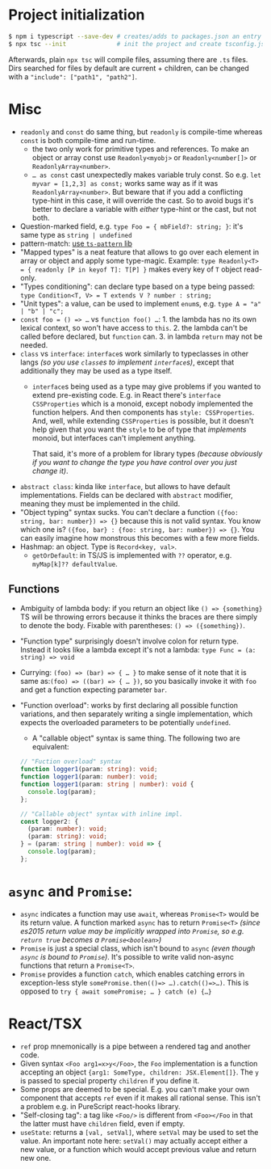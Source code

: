 # Project initialization

```bash
$ npm i typescript --save-dev # creates/adds to packages.json an entry of TS as a devel dep
$ npx tsc --init              # init the project and create tsconfig.json
```

Afterwards, plain `npx tsc` will compile files, assuming there are `.ts` files. Dirs searched for files by default are current + children, can be changed with a `"include": ["path1", "path2"]`.

# Misc

* `readonly` and `const` do same thing, but `readonly` is compile-time whereas `const` is both compile-time and run-time.
    * the two only work for primitive types and references. To make an object or array const use `Readonly<myobj>` or `Readonly<number[]>` or `ReadonlyArray<number>`.
    * `… as const` cast unexpectedly makes variable truly const. So e.g. `let myvar = [1,2,3] as const;` works same way as if it was `ReadonlyArray<number>`. But beware that if you add a conflicting type-hint in this case, it will override the cast. So to avoid bugs it's better to declare a variable with *either* type-hint or the cast, but not both.
* Question-marked field, e.g. `type Foo = { mbField?: string; }`: it's same type as `string | undefined`
* pattern-match: [use `ts-pattern` lib](https://github.com/gvergnaud/ts-pattern)
* "Mapped types" is a neat feature that allows to go over each element in array or object and apply some type-magic. Example: `type Readonly<T> = { readonly [P in keyof T]: T[P] }` makes every key of `T` object read-only.
* "Types conditioning": can declare type based on a type being passed: `type Condition<T, V> = T extends V ? number : string;`
* "Unit types": a value, can be used to implement `enum`s, e.g. `type A = "a" | "b" | "c";`
* `const foo = () => …` vs `function foo() …`: 1. the lambda has no its own lexical context, so won't have access to `this`. 2. the lambda can't be called before declared, but `function` can. 3. in lambda `return` may not be needed.
* `class` vs `interface`: `interface`s work similarly to typeclasses in other langs *(so you use `class`es to implement `interface`s)*, except that additionally they may be used as a type itself.
  * `interface`s being used as a type may give problems if you wanted to extend pre-existing code. E.g. in React there's `interface CSSProperties` which is a monoid, except nobody implemented the function helpers. And then components has `style: CSSProperties`. And, well, while extending `CSSProperties` is possible, but it doesn't help given that you want the `style` to be of type that *implements* monoid, but interfaces can't implement anything.

      That said, it's more of a problem for library types *(because obviously if you want to change the type you have control over you just change it)*.
* `abstract class`: kinda like `interface`, but allows to have default implementations. Fields can be declared with `abstract` modifier, meaning they must be implemented in the child.
* "Object typing" syntax sucks. You can't declare a function `({foo: string, bar: number}) => {}` because this is not valid syntax. You know which one is? `({foo, bar} : {foo: string, bar: number}) => {}`. You can easily imagine how monstrous this becomes with a few more fields.
* Hashmap: an object. Type is `Record<key, val>`.
    * `getOrDefault`: in TS/JS is implemented with `??` operator, e.g. `myMap[k]?? defaultValue`.

## Functions

* Ambiguity of lambda body: if you return an object like `() => {something}` TS will be throwing errors because it thinks the braces are there simply to denote the body. Fixable with parentheses: `() => ({something})`.
* "Function type" surprisingly doesn't involve colon for return type. Instead it looks like a lambda except it's not a lambda: `type Func = (a: string) => void`
* Currying: `(foo) => (bar) => { … }` to make sense of it note that it is same as:`(foo) => ((bar) => { … })`, so you basically invoke it with `foo` and get a function expecting parameter `bar`.
* "Function overload": works by first declaring all possible function variations, and then separately writing a single implementation, which expects the overloaded parameters to be potentially `undefined`.
  * A "callable object" syntax is same thing. The following two are equivalent:

  ```typescript
  // "Fuction overload" syntax
  function logger1(param: string): void;
  function logger1(param: number): void;
  function logger1(param: string | number): void {
    console.log(param);
  };

  // "Callable object" syntax with inline impl.
  const logger2: {
    (param: number): void;
    (param: string): void;
  } = (param: string | number): void => {
    console.log(param);
  };
  ```

# `async` and `Promise`:
* `async` indicates a function may use `await`, whereas `Promise<T>` would be its return value. A function marked `async` has to return `Promise<T>` *(since es2015 return value may be implicitly wrapped into `Promise`, so e.g. `return true` becomes a `Promise<boolean>`)*
* `Promise` is just a special class, which isn't bound to `async` *(even though `async` is bound to `Promise`)*. It's possible to write valid non-async functions that return a `Promise<T>`.
* `Promise` provides a function `catch`, which enables catching errors in exception-less style `somePromise.then(()=> …).catch(()=>…)`. This is opposed to `try { await somePromise; … } catch (e) {…}`

# React/TSX

* `ref` prop mnemonically is a pipe between a rendered tag and another code.
* Given syntax `<Foo arg1=x>y</Foo>`, the `Foo` implementation is a function accepting an object `{arg1: SomeType, children: JSX.Element[]}`. The `y` is passed to special property `children` if you define it.
* Some props are deemed to be special. E.g. you can't make your own component that accepts `ref` even if it makes all rational sense. This isn't a problem e.g. in PureScript react-hooks library.
* "Self-closing tag": a tag like `<Foo/>` is different from `<Foo></Foo` in that the latter must have `children` field, even if empty.
* `useState`: returns a `[val, setVal]`, where `setVal` may be used to set the value. An important note here: `setVal()` may actually accept either a new value, or a function which would accept previous value and return new one.
